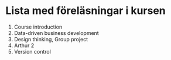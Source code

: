 # Lista med föreläsningar i kursen 
1. Course introduction
1. Data-driven business development
1. Design thinking, Group project
5. Arthur 2
6. Version control
